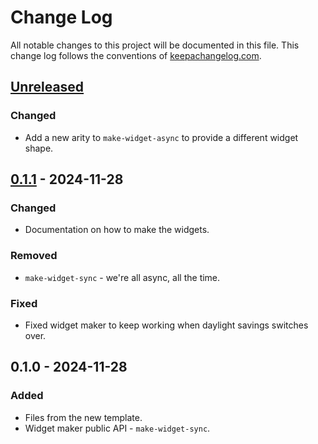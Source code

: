 # Change Log
All notable changes to this project will be documented in this file. This change log follows the conventions of [keepachangelog.com](http://keepachangelog.com/).

## [Unreleased]
### Changed
- Add a new arity to `make-widget-async` to provide a different widget shape.

## [0.1.1] - 2024-11-28
### Changed
- Documentation on how to make the widgets.

### Removed
- `make-widget-sync` - we're all async, all the time.

### Fixed
- Fixed widget maker to keep working when daylight savings switches over.

## 0.1.0 - 2024-11-28
### Added
- Files from the new template.
- Widget maker public API - `make-widget-sync`.

[Unreleased]: https://sourcehost.site/your-name/crawler/compare/0.1.1...HEAD
[0.1.1]: https://sourcehost.site/your-name/crawler/compare/0.1.0...0.1.1

